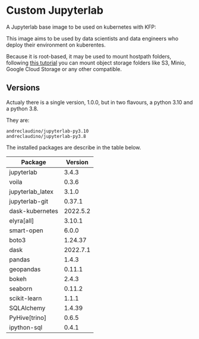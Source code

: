 # Custom Jupyterlab

A Jupyterlab base image to be used on kubernetes with KFP:

This image aims to be used by data scientists and data engineers who deploy their environment on kuberentes.

Because it is root-based, it may be used to mount hostpath folders, following [this tutorial](http://andreclaudino.ml/kubernetes/creating-a-jupyter-lab-backed-up-on-s3) you can mount object storage folders like S3, Minio, Google Cloud Storage or any other compatible.

## Versions

Actualy there is a single version, 1.0.0, but in two flavours, a python 3.10 and a python 3.8.

They are:

```
andreclaudino/jupyterlab-py3.10
andreclaudino/jupyterlab-py3.8
```

The installed packages are describe in the table below.

| Package    |   Version |
|------------|-----------|
|jupyterlab|3.4.3|
|voila|0.3.6|
|jupyterlab_latex|3.1.0|
|jupyterlab-git|0.37.1|
|dask-kubernetes|2022.5.2|
|elyra[all]|3.10.1|
|smart-open|6.0.0|
|boto3|1.24.37|
|dask|2022.7.1|
|pandas|1.4.3|
|geopandas|0.11.1|
|bokeh|2.4.3|
|seaborn|0.11.2|
|scikit-learn|1.1.1|
|SQLAlchemy|1.4.39|
|PyHive[trino]|0.6.5|
|ipython-sql|0.4.1|
